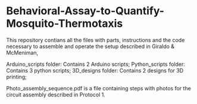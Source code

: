 # Behavioral-Assay-to-Quantify-Mosquito-Thermotaxis

This repository contians all the files with parts, instructions and the code necessary to assemble and operate the setup described in 
Giraldo & McMeniman, 

Arduino_scripts folder: Contains 2 Arduino scripts; 
Python_scripts folder: Contains 3 python scripts;
3D_designs folder: Contains 2 designs for 3D printing;

Photo_assembly_sequence.pdf is a file containing steps with photos for the circuit assembly described in Protocol 1. 
